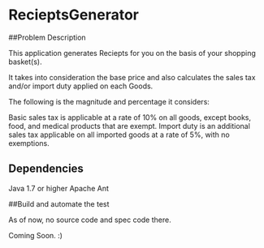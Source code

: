 # RecieptsGenerator

##Problem Description

This application generates Reciepts for you on the basis of your shopping basket(s).

It takes into consideration the base price and also calculates the sales tax and/or import duty applied on each Goods.

The following is the magnitude and percentage it considers:

Basic sales tax is applicable at a rate of 10% on all goods, except books, food, and medical products that are exempt. Import duty is an additional sales tax applicable on all imported goods at a rate of 5%, with no exemptions.

## Dependencies

Java 1.7 or higher
Apache Ant

##Build and automate the test

As of now, no source code and spec code there.

Coming Soon. :)